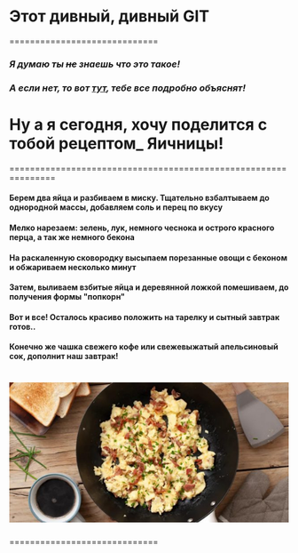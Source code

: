 # **Этот дивный, дивный GIT**
=============================


### _Я думаю ты ~~не~~ знаешь что это такое!_
### _А если нет, то вот [тут](https://practicum.yandex.ru/profile/git-basics/), тебе все подробно объяснят!_


# Ну а я сегодня, хочу поделится с тобой рецептом_ **Яичницы**!
===============================================================  


#### Берем два яйца и разбиваем в миску. Тщательно взбалтываем до однородной массы, добавляем соль и перец по вкусу
#### Мелко нарезаем: зелень, лук, немного чеснока и острого красного перца, а так же немного бекона
#### На раскаленную сковородку высыпаем порезанные овощи с беконом и обжариваем несколько минут
#### Затем, выливаем взбитые яйца и деревянной ложкой помешиваем, до получения формы "попкорн"
#### Вот и все! Осталось красиво положить на тарелку и сытный завтрак готов..
#### Конечно же чашка свежего кофе или свежевыжатый апельсиновый сок, дополнит наш завтрак!


# ![**Bon appétit**](egg.jpg)
=============================
